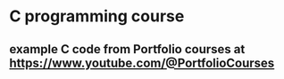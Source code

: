 # C programming course
## example C code from Portfolio courses at https://www.youtube.com/@PortfolioCourses
